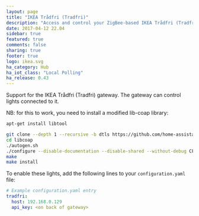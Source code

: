 ```yaml
---
layout: page
title: "IKEA Trådfri (Tradfri)"
description: "Access and control your ZigBee-based IKEA Trådfri (Tradfri) devices."
date: 2017-04-12 22.04
sidebar: true
featured: true
comments: false
sharing: true
footer: true
logo: ikea.svg
ha_category: Hub
ha_iot_class: "Local Polling"
ha_release: 0.43
---
```


Support for the IKEA Trådfri (Tradfri) gateway. The gateway can control lights connected to it.

NB: for this to work, you need to install a modified lib-coap library:

```bash
apt-get install libtool

git clone --depth 1 --recursive -b dtls https://github.com/home-assistant/libcoap.git
cd libcoap
./autogen.sh
./configure --disable-documentation --disable-shared --without-debug CFLAGS="-D COAP_DEBUG_FD=stderr"
make
make install
```

To enable these lights, add the following lines to your `configuration.yaml` file:

```yaml
# Example configuration.yaml entry
tradfri:
  host: 192.168.0.129
  api_key: <on back of gateway>
```
